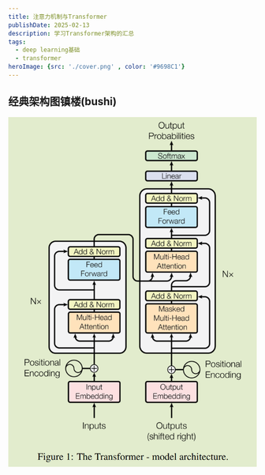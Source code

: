 ```yaml
---
title: 注意力机制与Transformer
publishDate: 2025-02-13
description: 学习Transformer架构的汇总
tags:
  - deep learning基础
  - transformer
heroImage: {src: './cover.png' , color: '#9698C1'}
---
```


## 经典架构图镇楼(bushi)
![Transformer](./arc.png)